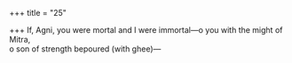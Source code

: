 +++
title = "25"

+++
If, Agni, you were mortal and I were immortal—o you with the might  of Mitra,  
o son of strength bepoured (with ghee)—  